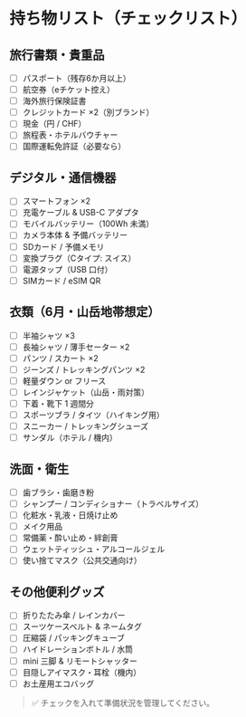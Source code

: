 # 持ち物リスト（チェックリスト）

## 旅行書類・貴重品
- [ ] パスポート（残存6か月以上）
- [ ] 航空券（eチケット控え）
- [ ] 海外旅行保険証書
- [ ] クレジットカード ×2（別ブランド）
- [ ] 現金（円 / CHF）
- [ ] 旅程表・ホテルバウチャー
- [ ] 国際運転免許証（必要なら）

## デジタル・通信機器
- [ ] スマートフォン ×2
- [ ] 充電ケーブル & USB-C アダプタ
- [ ] モバイルバッテリー（100Wh 未満）
- [ ] カメラ本体 & 予備バッテリー
- [ ] SDカード / 予備メモリ
- [ ] 変換プラグ（Cタイプ: スイス）
- [ ] 電源タップ（USB 口付）
- [ ] SIMカード / eSIM QR

## 衣類（6月・山岳地帯想定）
- [ ] 半袖シャツ ×3
- [ ] 長袖シャツ / 薄手セーター ×2
- [ ] パンツ / スカート ×2
- [ ] ジーンズ / トレッキングパンツ ×2
- [ ] 軽量ダウン or フリース
- [ ] レインジャケット（山岳・雨対策）
- [ ] 下着・靴下 1 週間分
- [ ] スポーツブラ / タイツ（ハイキング用）
- [ ] スニーカー / トレッキングシューズ
- [ ] サンダル（ホテル / 機内）

## 洗面・衛生
- [ ] 歯ブラシ・歯磨き粉
- [ ] シャンプー / コンディショナー（トラベルサイズ）
- [ ] 化粧水・乳液・日焼け止め
- [ ] メイク用品
- [ ] 常備薬・酔い止め・絆創膏
- [ ] ウェットティッシュ・アルコールジェル
- [ ] 使い捨てマスク（公共交通向け）

## その他便利グッズ
- [ ] 折りたたみ傘 / レインカバー
- [ ] スーツケースベルト & ネームタグ
- [ ] 圧縮袋 / パッキングキューブ
- [ ] ハイドレーションボトル / 水筒
- [ ] mini 三脚 & リモートシャッター
- [ ] 目隠しアイマスク・耳栓（機内）
- [ ] お土産用エコバッグ

> ✅ チェックを入れて準備状況を管理してください。 